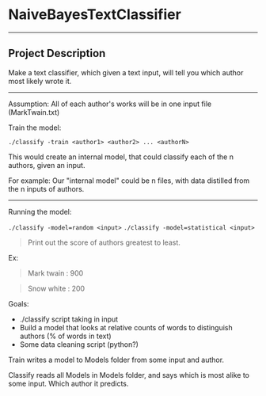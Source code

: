 # NaiveBayesTextClassifier

---

## Project Description

Make a text classifier, which given a text input, will tell you which author most likely wrote it.

---

Assumption: All of each author's works will be in one input file (MarkTwain.txt)

Train the model:

`./classify -train <author1> <author2> ... <authorN>`

This would create an internal model, that could classify each of the n authors, given an input.

For example:
Our "internal model" could be n files, with data distilled from the n inputs of authors.

---

Running the model:

`./classify -model=random <input>`
`./classify -model=statistical <input>`

> Print out the score of authors greatest to least.

Ex:

> Mark twain : 900

> Snow white : 200

Goals:

- ./classify script taking in input
- Build a model that looks at relative counts of words to distinguish authors (% of words in text)
- Some data cleaning script (python?)

Train writes a model to Models folder from some input and author.

Classify reads all Models in Models folder, and says which is most alike to some input. Which author it predicts.
